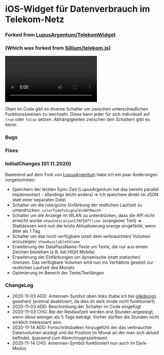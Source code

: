 # iOS-Widget für Datenverbrauch im Telekom-Netz
### Forked from [LupusArgentum/TelekomWidget](https://github.com/LupusArgentum/TelekomWidget)
### (Which was forked from [Sillium/telekom.js](https://gist.github.com/Sillium/f904fb89444bc8dde12cfc07b8fa8728))

![](screen.mov) 

Oben im Code gibt es diverse Schalter um zwischen unterschiedlichen Funktionssweisen zu wechseln.
Diese kann jeder für sich individuell auf `true` oder `false` setzen. Abhängigkeiten zwischen den Schaltern gibt es keine.

### Bugs

### Fixes

### InitialChanges (01.11.2020)

Basierend auf dem Fork von [LupusArgentum](https://github.com/LupusArgentum) habe ich ein paar Änderungen vorgenommen:

- Speichern der letzten Sync-Zeit (LupusArgentum hat das bereits parallel implementiert - allerdings leicht anders)
=> Ich speichere direkt im JSON statt einer separaten Datei
- Schalter um die rote/grüne Einfärbung der restlichen Laufzeit zu unterdrücken: `colorTimeToSignalEndOfMonth`
- Schalter um die Anzeige im WLAN zu unterdrücken, dass die API nicht erreicht wurde `showIndicationIfAPIOffline`. (orangener Text) => Stattdessen wird nun die letzte Aktualisierung orange eingefärbt, wenn älter als 1 Tag
- Schalter um das noch verfügbare (statt dem verbrauchten) Volumen anzuzeigen: `showAvailableVolume`
- Erweiterung der DataPassName-Texte um Texte, die nur aus einem Zeichen bestehen (z.B. bei HIGH Mobile)
- Erweiterung der Einfärbungen um dynamische (statt statischer) Grenzen. Das verfügbare Volumen wird nun ins Verhältnis gesetzt zur restlichen Laufzeit des Monats
- Optimierung im Bereich der Texte/Textlängen

### ChangeLog
- 2020-11-03 ADD: Antennen-Symbol oben links (habe ich bei [olikdesign](https://github.com/olikdesign) gesehen) (erstmal deaktiviert, da dies im dark mode nicht funktioniert)
- 2020-11-03 ADD: Beschreibung der Schalter im Code eingefügt
- 2020-11-03 CHG: Bei der Restlaufzeit werden erst Stunden angezeigt, wenn diese weniger als 5 Tage beträgt. Vorher dürften die Stunden nicht wirklich interessant sein.
- 2020-11-14 ADD: Fortschrittsbalken hinzugefüht der das verbrauchte Datenvolumen anzeigt und die Position im Monat an der man sich aktuell befindet. (passend zum Abrechnugnszeitraum)
- 2020-11-14 CHG: Antennen-Symbol funktioniert nun auch im Dark-Modus
